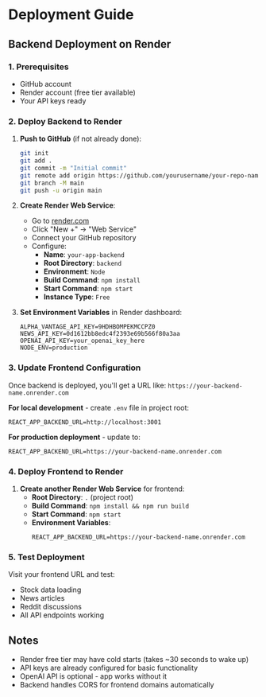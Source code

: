 # Deployment Guide

## Backend Deployment on Render

### 1. Prerequisites
- GitHub account
- Render account (free tier available)
- Your API keys ready

### 2. Deploy Backend to Render

1. **Push to GitHub** (if not already done):
   ```bash
   git init
   git add .
   git commit -m "Initial commit"
   git remote add origin https://github.com/yourusername/your-repo-name.git
   git branch -M main
   git push -u origin main
   ```

2. **Create Render Web Service**:
   - Go to [render.com](https://render.com)
   - Click "New +" → "Web Service"
   - Connect your GitHub repository
   - Configure:
     - **Name**: `your-app-backend`
     - **Root Directory**: `backend`
     - **Environment**: `Node`
     - **Build Command**: `npm install`
     - **Start Command**: `npm start`
     - **Instance Type**: `Free`

3. **Set Environment Variables** in Render dashboard:
   ```
   ALPHA_VANTAGE_API_KEY=9HDHBOMPEKMCCPZ0
   NEWS_API_KEY=0d1612bb8edc4f2393e69b566f80a3aa
   OPENAI_API_KEY=your_openai_key_here
   NODE_ENV=production
   ```

### 3. Update Frontend Configuration

Once backend is deployed, you'll get a URL like: `https://your-backend-name.onrender.com`

**For local development** - create `.env` file in project root:
```
REACT_APP_BACKEND_URL=http://localhost:3001
```

**For production deployment** - update to:
```
REACT_APP_BACKEND_URL=https://your-backend-name.onrender.com
```

### 4. Deploy Frontend to Render

1. **Create another Render Web Service** for frontend:
   - **Root Directory**: `.` (project root)
   - **Build Command**: `npm install && npm run build`
   - **Start Command**: `npm start`
   - **Environment Variables**:
     ```
     REACT_APP_BACKEND_URL=https://your-backend-name.onrender.com
     ```

### 5. Test Deployment

Visit your frontend URL and test:
- Stock data loading
- News articles
- Reddit discussions
- All API endpoints working

## Notes

- Render free tier may have cold starts (takes ~30 seconds to wake up)
- API keys are already configured for basic functionality
- OpenAI API is optional - app works without it
- Backend handles CORS for frontend domains automatically 